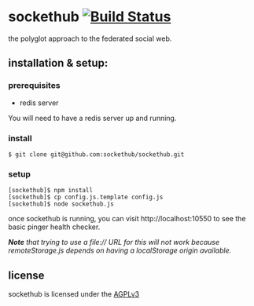 sockethub [![Build Status](https://secure.travis-ci.org/sockethub/sockethub.png)](http://travis-ci.org/sockethub/sockethub)
=========

the polyglot approach to the federated social web.

installation & setup:
---------------------

### prerequisites

  * redis server

  You will need to have a redis server up and running.

### install

    $ git clone git@github.com:sockethub/sockethub.git

### setup

    [sockethub]$ npm install
    [sockethub]$ cp config.js.template config.js
    [sockethub]$ node sockethub.js

once sockethub is running, you can visit http://localhost:10550 to see the basic pinger health checker.

***Note** that trying to use a file:// URL for this will not work because remoteStorage.js depends on having a localStorage origin available.*

license
-------
sockethub is licensed under the [AGPLv3](https://github.com/sockethub/sockethub/blob/master/LICENSE)

